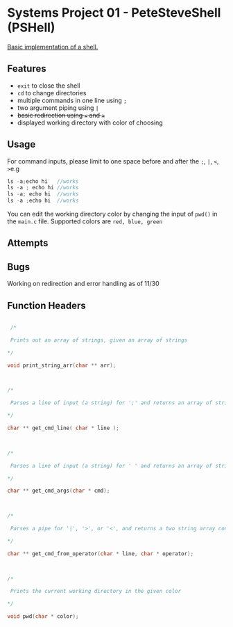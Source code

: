 # Systems Project 01 - PeteSteveShell (PSHell)

  

[Basic implementation of a shell.](https://www.stuycs.org/systems-dw/2021/11/17/p01.html)

  

## Features

  

* `exit` to close the shell
* `cd` to change directories
* multiple commands in one line using `;`
* two argument piping using ` | `
* ~~basic redirection using `<` and `>`~~
 * displayed working directory with color of choosing 

## Usage

  For command inputs, please limit to one space before and after the `;`, `|`, `<`, `>`e.g
  ```c
  ls -a;echo hi   //works
  ls -a ; echo hi //works
  ls -a; echo hi  //works
  ls -a ;echo hi  //works
  ```
  
  You can edit the working directory color by changing the input of `pwd()`  in the `main.c`  file. Supported colors are `red, blue, green`
  

## Attempts

## Bugs

 Working on redirection and error handling as of 11/30 
  

## Function Headers

```c

 /*

 Prints out an array of strings, given an array of strings

*/

void print_string_arr(char ** arr);

  

/*

 Parses a line of input (a string) for ';' and returns an array of strings

*/

char ** get_cmd_line( char * line );

  

/*

 Parses a line of input (a string) for ' ' and returns an array of strings

*/

char ** get_cmd_args(char * cmd);

  

/*

 Parses a pipe for '|', '>', or '<', and returns a two string array containing the piped or redirected commands

*/

char ** get_cmd_from_operator(char * line, char * operator);

  

/*

 Prints the current working directory in the given color

*/

void pwd(char * color);

```

